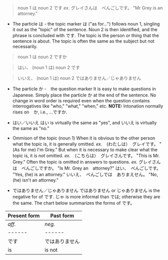 > noun 1 は noun 2 です
*ex.* グレイさんは　べんごしです。 "Mr Grey is an attorney."

* The particle は - the topic marker
は ("as for...") follows noun 1, singling it out as the "topic" of the sentence. Noun 2 is then identified, and the phrase is concluded with です. The topic is the person or thing that the sentence is about. The topic is often the same as the subject but not necessarily.

> noun 1 は noun 2 ですか

> はい、 (noun 1 は) noun 2 です

> いいえ、 (noun 1 は) noun 2 ではありません／じゃありません

* The particle か -　the question marker
It is easy to make questions in Japanese. Simply place the particle か at the end of the sentence. No change in word order is required even when the question contains interrogatives like "who," "what," "when," etc.
**NOTE:** Intonation normally rises on　か, i.e., ...ですか.

* はい／いいえ
はい is virtually the same as "yes", and いいえ is virtually the same as "no."

* Ommison of the topic (noun 1)
When it is obvious to the other person what the topic is, it is generally omitted.
*ex.*　(わたしは）　グレイです。 "(As for me) I'm Grey."
But when it is necessary to make clear what the topic is, it is not omitted.
*ex.*　(こちらは）　グレイさんです。 "This is Mr. Grey."
Often the topic is omitted in answers to questions.
*ex.* グレイさんは　べんごしですか。 "Is Mr. Grey an　attorney?"
はい、　べんごしです。 "Yes, (he) is an attorney."
いいえ、　べんごしでは　ありまえせん。 "No, (he) isn't an attorney."

* ではありません／じゃありません
ではありません or じゃありません is the negative for of です. じゃ is more informal than では; otherwise they are the same. The chart below summarizes the forms of です。

| Present form | Past form |
| ------------ | --------- |
| *aff.* | *neg.* | *aff.* | *neg.* |
| ------ | ------ | ------ | ------ |
| です | ではありません | でした | ではありませんでした |
| is | is not | was | was not |
